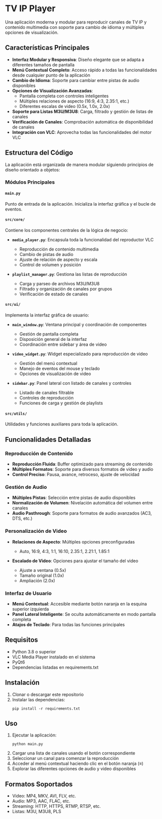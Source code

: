 # TV IP Player

Una aplicación moderna y modular para reproducir canales de TV IP y contenido multimedia con soporte para cambio de idioma y múltiples opciones de visualización.

## Características Principales

- **Interfaz Modular y Responsiva**: Diseño elegante que se adapta a diferentes tamaños de pantalla
- **Menú Contextual Completo**: Acceso rápido a todas las funcionalidades desde cualquier punto de la aplicación
- **Cambio de Idioma**: Soporte para cambiar entre pistas de audio disponibles
- **Opciones de Visualización Avanzadas**:
  - Pantalla completa con controles inteligentes
  - Múltiples relaciones de aspecto (16:9, 4:3, 2.35:1, etc.)
  - Diferentes escalas de video (0.5x, 1.0x, 2.0x)
- **Soporte para Listas M3U/M3U8**: Carga, filtrado y gestión de listas de canales
- **Verificación de Canales**: Comprobación automática de disponibilidad de canales
- **Integración con VLC**: Aprovecha todas las funcionalidades del motor VLC

## Estructura del Código

La aplicación está organizada de manera modular siguiendo principios de diseño orientado a objetos:

### Módulos Principales

#### `main.py`
Punto de entrada de la aplicación. Inicializa la interfaz gráfica y el bucle de eventos.

#### `src/core/`
Contiene los componentes centrales de la lógica de negocio:

- **`media_player.py`**: Encapsula toda la funcionalidad del reproductor VLC
  - Reproducción de contenido multimedia
  - Cambio de pistas de audio
  - Ajuste de relación de aspecto y escala
  - Control de volumen y posición

- **`playlist_manager.py`**: Gestiona las listas de reproducción
  - Carga y parseo de archivos M3U/M3U8
  - Filtrado y organización de canales por grupos
  - Verificación de estado de canales

#### `src/ui/`
Implementa la interfaz gráfica de usuario:

- **`main_window.py`**: Ventana principal y coordinación de componentes
  - Gestión de pantalla completa
  - Disposición general de la interfaz
  - Coordinación entre sidebar y área de video
  
- **`video_widget.py`**: Widget especializado para reproducción de video
  - Gestión del menú contextual
  - Manejo de eventos del mouse y teclado
  - Opciones de visualización de video
  
- **`sidebar.py`**: Panel lateral con listado de canales y controles
  - Listado de canales filtrable
  - Controles de reproducción
  - Funciones de carga y gestión de playlists

#### `src/utils/`
Utilidades y funciones auxiliares para toda la aplicación.

## Funcionalidades Detalladas

### Reproducción de Contenido

- **Reproducción Fluida**: Buffer optimizado para streaming de contenido
- **Múltiples Formatos**: Soporte para diversos formatos de video y audio
- **Control Preciso**: Pausa, avance, retroceso, ajuste de velocidad

### Gestión de Audio

- **Múltiples Pistas**: Selección entre pistas de audio disponibles
- **Normalización de Volumen**: Nivelación automática del volumen entre canales
- **Audio Pasthrough**: Soporte para formatos de audio avanzados (AC3, DTS, etc.)

### Personalización de Video

- **Relaciones de Aspecto**: Múltiples opciones preconfiguradas
  - Auto, 16:9, 4:3, 1:1, 16:10, 2.35:1, 2.21:1, 1.85:1
  
- **Escalado de Video**: Opciones para ajustar el tamaño del video
  - Ajuste a ventana (0.5x)
  - Tamaño original (1.0x)
  - Ampliación (2.0x)

### Interfaz de Usuario

- **Menú Contextual**: Accesible mediante botón naranja en la esquina superior izquierda
- **Panel Lateral Inteligente**: Se oculta automáticamente en modo pantalla completa
- **Atajos de Teclado**: Para todas las funciones principales

## Requisitos

- Python 3.8 o superior
- VLC Media Player instalado en el sistema
- PyQt6
- Dependencias listadas en requirements.txt

## Instalación

1. Clonar o descargar este repositorio
2. Instalar las dependencias:
   ```
   pip install -r requirements.txt
   ```

## Uso

1. Ejecutar la aplicación:
   ```
   python main.py
   ```
2. Cargar una lista de canales usando el botón correspondiente
3. Seleccionar un canal para comenzar la reproducción
4. Acceder al menú contextual haciendo clic en el botón naranja (≡)
5. Explorar las diferentes opciones de audio y video disponibles

## Formatos Soportados

- Video: MP4, MKV, AVI, FLV, etc.
- Audio: MP3, AAC, FLAC, etc.
- Streaming: HTTP, HTTPS, RTMP, RTSP, etc.
- Listas: M3U, M3U8, PLS